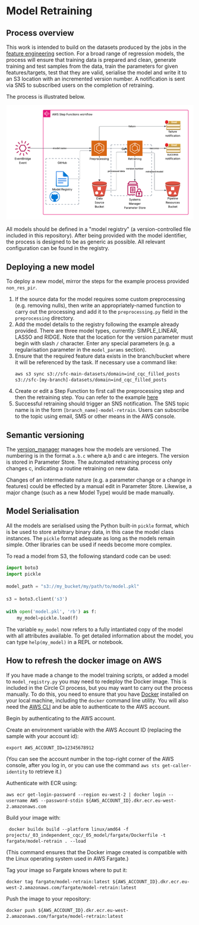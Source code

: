 # Model Retraining

## Process overview
This work is intended to build on the datasets produced by the jobs in the [feature engineering](/Users/joemulvey/Projects/SkillsForCare/DataEngineering/projects/_03_independent_cqc/_04_feature_engineering)
section. For a broad range of regression models, the process will ensure that training data is prepared and clean, 
generate training and test samples from the data, train the parameters for given features/targets, test that they
are valid, serialise the model and write it to an S3 location with an incremented version number. A notification is 
sent via SNS to subscribed users on the completion of retraining.

The process is illustrated below.

<img alt="Retraining" src="ModelRetraining.png" title="Retraining Workflow" width="600"/>

All models should be defined in a "model registry" (a version-controlled file included in this repository). After
being provided with the model identifier, the process is designed to be as generic as possible. All relevant
configuration can be found in the registry.

## Deploying a new model
To deploy a new model, mirror the steps for the example process provided `non_res_pir`.
1. If the source data for the model requires some custom preprocessing (e.g. removing nulls), then write an
    appropriately-named function to carry out the processing and add it to the `preprocessing.py` field in 
    the `preprocessing` directory.
2. Add the model details to the registry following the example already provided. There are three model types,
    currently: SIMPLE_LINEAR, LASSO and RIDGE. Note that the location for the version parameter must begin with
    slash `/` character. Enter any special parameters (e.g. a regularisation parameter in the `model_params` section).
3. Ensure that the required feature data exists in the branch/bucket where it will be referenced by the task. If 
   necessary use a command like:
   ```commandline
   aws s3 sync s3://sfc-main-datasets/domain=ind_cqc_filled_posts s3://sfc-[my-branch]-datasets/domain=ind_cqc_filled_posts
   ```
4. Create or edit a Step Function to first call the preprocessing step and then the retraining step. You can refer to 
    the example [here](/Users/joemulvey/Projects/SkillsForCare/DataEngineering/terraform/pipeline/step-functions/DemoModelRetrain-StepFunction.json)
5. Successful retraining should trigger an SNS notification. The SNS topic name is in the form `[branch_name]-model-retrain`.
   Users can subscribe to the topic using email, SMS or other means in the AWS console.

## Semantic versioning
The [version_manager](/Users/joemulvey/Projects/SkillsForCare/DataEngineering/projects/_03_independent_cqc/_05_model/utils/version_manager.py)
manages how the models are versioned. The numbering is in the format `a.b.c` where a,b and c are integers. The version 
is stored in Parameter Store. The automated retraining process only changes c, indicating a routine retraining on new data.

Changes of an intermediate nature (e.g. a parameter change or a change in features) could be effected by a manual edit in
Parameter Store. Likewise, a major change (such as a new Model Type) would be made manually.

## Model Serialisation
All the models are serialised using the Python built-in `pickle` format, which is be used to store arbitrary binary data,
in this case the model class instances. The `pickle` format adequate as long as the models remain simple. Other libraries
can be used if needs become more complex.

To read a model from S3, the following standard code can be used:
```python
import boto3
import pickle

model_path = "s3://my_bucket/my/path/to/model.pkl"

s3 = boto3.client('s3')

with open('model.pkl', 'rb') as f:
    my_model=pickle.load(f)

```

The variable `my_model` now refers to a fully intantiated copy of the model with all attributes available. To
get detailed information about the model, you can type `help(my_model)` in a REPL or notebook.

## How to refresh the docker image on AWS 
If you have made a change to the model training scripts, or added a model to `model_registry.py` you may need to 
redeploy the Docker image. This is included in the Circle CI process, but you may want to carry out the process manually.
To do this, you need to ensure that you have [Docker](https://docs.docker.com/engine/install/) installed on your local
machine, including the `docker` command line utility. You will also need the [AWS CLI](https://docs.aws.amazon.com/cli/latest/userguide/getting-started-install.html)
and be able to authenticate to the AWS account.

Begin by authenticating to the AWS account.

Create an environment variable with the AWS Account ID (replacing the sample with your account id):
```commandline
export AWS_ACCOUNT_ID=12345678912
```
(You can see the account number in the top-right corner of the AWS console, after you log in, or you can use the
command `aws sts get-caller-identity` to retrieve it.)

Authenticate with ECR using:
```commandline
aws ecr get-login-password --region eu-west-2 | docker login --username AWS --password-stdin ${AWS_ACCOUNT_ID}.dkr.ecr.eu-west-2.amazonaws.com
```

Build your image with:
```commandline
 docker buildx build --platform linux/amd64 -f projects/_03_independent_cqc/_05_model/fargate/Dockerfile -t fargate/model-retrain . --load
```
(This command ensures that the Docker image created is compatible with the Linux operating system used in AWS Fargate.)

Tag your image so Fargate knows where to put it:
```commandline
docker tag fargate/model-retrain:latest ${AWS_ACCOUNT_ID}.dkr.ecr.eu-west-2.amazonaws.com/fargate/model-retrain:latest
```

Push the image to your repository:
```commandline
docker push ${AWS_ACCOUNT_ID}.dkr.ecr.eu-west-2.amazonaws.com/fargate/model-retrain:latest
```
